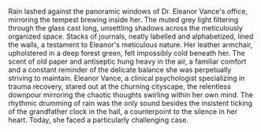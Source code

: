 Rain lashed against the panoramic windows of Dr. Eleanor Vance's office, mirroring the tempest brewing inside her.  The muted grey light filtering through the glass cast long, unsettling shadows across the meticulously organized space.  Stacks of journals, neatly labelled and alphabetized, lined the walls, a testament to Eleanor's meticulous nature.  Her leather armchair, upholstered in a deep forest green, felt impossibly cold beneath her.  The scent of old paper and antiseptic hung heavy in the air, a familiar comfort and a constant reminder of the delicate balance she was perpetually striving to maintain.  Eleanor Vance, a clinical psychologist specializing in trauma recovery, stared out at the churning cityscape, the relentless downpour mirroring the chaotic thoughts swirling within her own mind.  The rhythmic drumming of rain was the only sound besides the insistent ticking of the grandfather clock in the hall, a counterpoint to the silence in her heart. Today, she faced a particularly challenging case.
